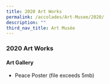```yaml
---
title: 2020 Art Works
permalink: /accolades/Art-Musee/2020/
description: ""
third_nav_title: Art Musée
---
```

### 2020 Art Works

#### Art Gallery

* Peace Poster (file exceeds 5mb)